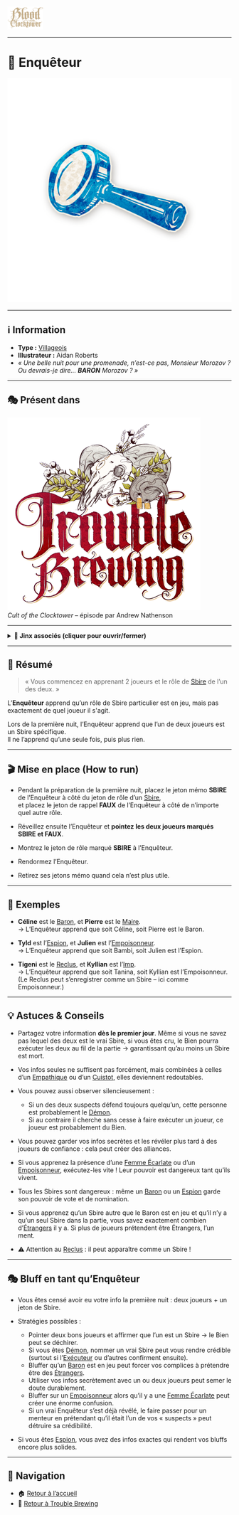 <p align="left">
  <a href="/botc-fr-bambi/">
    <img src="../images/logo.png" alt="Accueil BotC FR" width="80">
  </a>
</p>

---

# 🔎 Enquêteur  

![Enquêteur](../images/Icon_investigator.png)

---

## ℹ️ Information  

- **Type :** [Villageois](../glossaire.md#villageois)  
- **Illustrateur :** Aidan Roberts  
- *« Une belle nuit pour une promenade, n’est-ce pas, Monsieur Morozov ? Ou devrais-je dire… **BARON** Morozov ? »*  

---

## 🎭 Présent dans  

![Trouble Brewing](../images/Logo_trouble_brewing.png)  
*Cult of the Clocktower* – épisode par Andrew Nathenson  

---

<details>
  <summary><strong>🔗 Jinx associés (cliquer pour ouvrir/fermer)</strong></summary>

- Si l’Enquêteur apprend que le [Vizir](../roles_experimentaux/vizir.md) est en jeu, **le Conteur n’annonce pas son existence** publiquement.

</details>

---

## 📖 Résumé  

> « Vous commencez en apprenant 2 joueurs et le rôle de [Sbire](../glossaire.md#sbire) de l’un des deux. »  

L’**Enquêteur** apprend qu’un rôle de Sbire particulier est en jeu, mais pas exactement de quel joueur il s'agit.  

Lors de la première nuit, l’Enquêteur apprend que l’un de deux joueurs est un Sbire spécifique.  
Il ne l’apprend qu’une seule fois, puis plus rien.  

---

## 🎬 Mise en place (How to run)  

- Pendant la préparation de la première nuit, placez le jeton mémo **SBIRE** de l’Enquêteur à côté du jeton de rôle d’un [Sbire](../glossaire.md#sbire),  
  et placez le jeton de rappel **FAUX** de l’Enquêteur à côté de n’importe quel autre rôle.  

- Réveillez ensuite l’Enquêteur et **pointez les deux joueurs marqués SBIRE et FAUX**.  
- Montrez le jeton de rôle marqué **SBIRE** à l’Enquêteur.  
- Rendormez l’Enquêteur.  
- Retirez ses jetons mémo quand cela n’est plus utile.  

---

## 🧾 Exemples  

- **Céline** est le [Baron](baron.md), et **Pierre** est le [Maire](maire.md).  
  → L’Enquêteur apprend que soit Céline, soit Pierre est le Baron.  

- **Tyld** est l’[Espion](espion.md), et **Julien** est l’[Empoisonneur](empoisonneur.md).  
  → L’Enquêteur apprend que soit Bambi, soit Julien est l’Espion.  

- **Tigeni** est le [Reclus](reclus.md), et **Kyllian** est l’[Imp](imp.md).  
  → L’Enquêteur apprend que soit Tanina, soit Kyllian est l’Empoisonneur.  
  (Le Reclus peut s’enregistrer comme un Sbire – ici comme Empoisonneur.)  

---

## 💡 Astuces & Conseils  

- Partagez votre information **dès le premier jour**. Même si vous ne savez pas lequel des deux est le vrai Sbire, si vous êtes cru, le Bien pourra exécuter les deux au fil de la partie → garantissant qu’au moins un Sbire est mort.  

- Vos infos seules ne suffisent pas forcément, mais combinées à celles d’un [Empathique](empathique.md) ou d’un [Cuistot](cuistot.md), elles deviennent redoutables.  

- Vous pouvez aussi observer silencieusement :  
  - Si un des deux suspects défend toujours quelqu’un, cette personne est probablement le [Démon](../glossaire.md#démon).  
  - Si au contraire il cherche sans cesse à faire exécuter un joueur, ce joueur est probablement du Bien.  

- Vous pouvez garder vos infos secrètes et les révéler plus tard à des joueurs de confiance : cela peut créer des alliances.  

- Si vous apprenez la présence d’une [Femme Écarlate](femmeecarlate.md) ou d’un [Empoisonneur](empoisonneur.md), exécutez-les vite ! Leur pouvoir est dangereux tant qu’ils vivent.  

- Tous les Sbires sont dangereux : même un [Baron](baron.md) ou un [Espion](espion.md) garde son pouvoir de vote et de nomination.  

- Si vous apprenez qu’un Sbire autre que le Baron est en jeu et qu’il n’y a qu’un seul Sbire dans la partie, vous savez exactement combien d’[Étrangers](../glossaire.md#étranger) il y a. Si plus de joueurs prétendent être Étrangers, l’un ment.  

- ⚠️ Attention au [Reclus](reclus.md) : il peut apparaître comme un Sbire !  

---

## 🎭 Bluff en tant qu’Enquêteur  

- Vous êtes censé avoir eu votre info la première nuit : deux joueurs + un jeton de Sbire.  

- Stratégies possibles :  
  - Pointer deux bons joueurs et affirmer que l’un est un Sbire → le Bien peut se déchirer.  
  - Si vous êtes [Démon](../glossaire.md#démon), nommer un vrai Sbire peut vous rendre crédible (surtout si l’[Exécuteur](croquemort.md) ou d’autres confirment ensuite).  
  - Bluffer qu’un [Baron](baron.md) est en jeu peut forcer vos complices à prétendre être des [Étrangers](../glossaire.md#étranger).  
  - Utiliser vos infos secrètement avec un ou deux joueurs peut semer le doute durablement.  
  - Bluffer sur un [Empoisonneur](empoisonneur.md) alors qu’il y a une [Femme Écarlate](femmeecarlate.md) peut créer une énorme confusion.  
  - Si un vrai Enquêteur s’est déjà révélé, le faire passer pour un menteur en prétendant qu’il était l’un de vos « suspects » peut détruire sa crédibilité.  

- Si vous êtes [Espion](espion.md), vous avez des infos exactes qui rendent vos bluffs encore plus solides.  

---

## 📂 Navigation  
- 🏠 [Retour à l’accueil](/botc-fr-bambi/)  
- 🍺 [Retour à Trouble Brewing](../trouble_brewing.md)  
